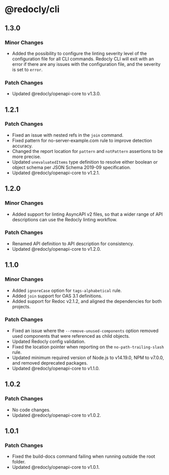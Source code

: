 # @redocly/cli

## 1.3.0

### Minor Changes

- Added the possibility to configure the linting severity level of the configuration file for all CLI commands.
  Redocly CLI will exit with an error if there are any issues with the configuration file, and the severity is set to `error`.

### Patch Changes

- Updated @redocly/openapi-core to v1.3.0.

## 1.2.1

### Patch Changes

- Fixed an issue with nested refs in the `join` command.
- Fixed pattern for no-server-example.com rule to improve detection accuracy.
- Changed the report location for `pattern` and `notPattern` assertions to be more precise.
- Updated `unevaluatedItems` type definition to resolve either boolean or object schema per JSON Schema 2019-09 specification.
- Updated @redocly/openapi-core to v1.2.1.

## 1.2.0

### Minor Changes

- Added support for linting AsyncAPI v2 files, so that a wider range of API descriptions can use the Redocly linting workflow.

### Patch Changes

- Renamed API definition to API description for consistency.
- Updated @redocly/openapi-core to v1.2.0.

## 1.1.0

### Minor Changes

- Added `ignoreCase` option for `tags-alphabetical` rule.
- Added `join` support for OAS 3.1 definitions.
- Added support for Redoc v2.1.2, and aligned the dependencies for both projects.

### Patch Changes

- Fixed an issue where the `--remove-unused-components` option removed used components that were referenced as child objects.
- Updated Redocly config validation.
- Fixed the location pointer when reporting on the `no-path-trailing-slash` rule.
- Updated minimum required version of Node.js to v14.19.0, NPM to v7.0.0, and removed deprecated packages.
- Updated @redocly/openapi-core to v1.1.0.

## 1.0.2

### Patch Changes

- No code changes.
- Updated @redocly/openapi-core to v1.0.2.

## 1.0.1

### Patch Changes

- Fixed the build-docs command failing when running outside the root folder.
- Updated @redocly/openapi-core to v1.0.1.

